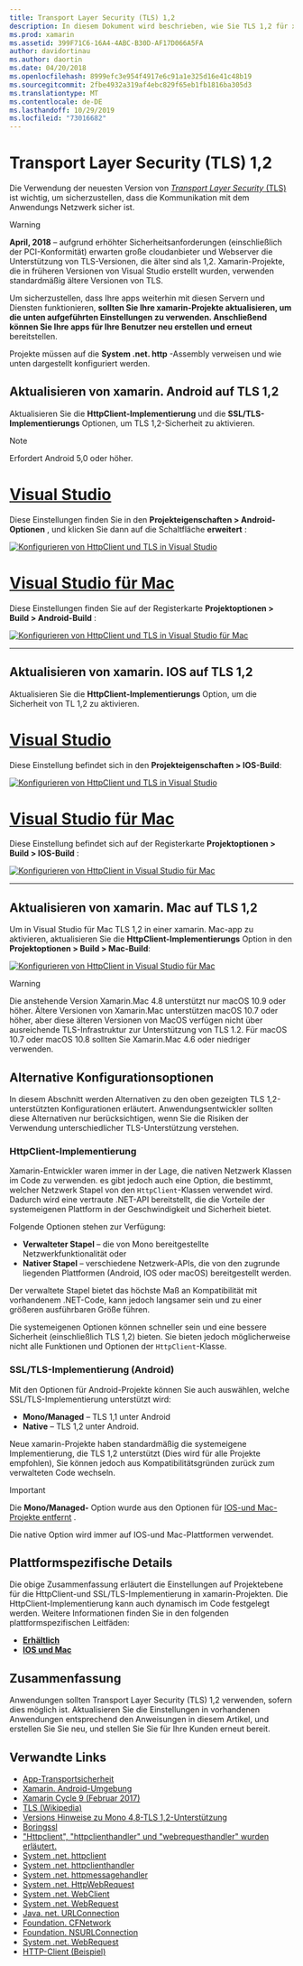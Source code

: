 ```yaml
---
title: Transport Layer Security (TLS) 1,2
description: In diesem Dokument wird beschrieben, wie Sie TLS 1,2 für xamarin. IOS-, xamarin. Android-und xamarin. Mac-Projekte aktivieren. Es zeigt, wie dies in Visual Studio 2019 und Visual Studio für Mac durchzuführen ist.
ms.prod: xamarin
ms.assetid: 399F71C6-16A4-4ABC-B30D-AF17D066A5FA
author: davidortinau
ms.author: daortin
ms.date: 04/20/2018
ms.openlocfilehash: 8999efc3e954f4917e6c91a1e325d16e41c48b19
ms.sourcegitcommit: 2fbe4932a319af4ebc829f65eb1fb1816ba305d3
ms.translationtype: MT
ms.contentlocale: de-DE
ms.lasthandoff: 10/29/2019
ms.locfileid: "73016682"
---
```

# <a name="transport-layer-security-tls-12"></a>Transport Layer Security (TLS) 1,2

Die Verwendung der neuesten Version von [ _Transport Layer Security_ (TLS)](https://en.wikipedia.org/wiki/Transport_Layer_Security) ist wichtig, um sicherzustellen, dass die Kommunikation mit dem Anwendungs Netzwerk sicher ist.

> [!WARNING]
> **April, 2018** – aufgrund erhöhter Sicherheitsanforderungen (einschließlich der PCI-Konformität) erwarten große cloudanbieter und Webserver die Unterstützung von TLS-Versionen, die älter sind als 1,2. Xamarin-Projekte, die in früheren Versionen von Visual Studio erstellt wurden, verwenden standardmäßig ältere Versionen von TLS.
>
> Um sicherzustellen, dass Ihre apps weiterhin mit diesen Servern und Diensten funktionieren, **sollten Sie Ihre xamarin-Projekte aktualisieren, um die unten aufgeführten Einstellungen zu verwenden. Anschließend können Sie Ihre apps für Ihre Benutzer neu erstellen und erneut** bereitstellen.

Projekte müssen auf die **System .net. http** -Assembly verweisen und wie unten dargestellt konfiguriert werden.

## <a name="update-xamarinandroid-to-tls-12"></a>Aktualisieren von xamarin. Android auf TLS 1,2

Aktualisieren Sie die **HttpClient-Implementierung** und die **SSL/TLS-Implementierungs** Optionen, um TLS 1,2-Sicherheit zu aktivieren.

> [!NOTE]
> Erfordert Android 5,0 oder höher.

# <a name="visual-studiotabwindows"></a>[Visual Studio](#tab/windows)

Diese Einstellungen finden Sie in den **Projekteigenschaften > Android-Optionen** , und klicken Sie dann auf die Schaltfläche **erweitert** :

[![Konfigurieren von HttpClient und TLS in Visual Studio](transport-layer-security-images/android-win-sml.png)](transport-layer-security-images/android-win.png#lightbox)

# <a name="visual-studio-for-mactabmacos"></a>[Visual Studio für Mac](#tab/macos)

Diese Einstellungen finden Sie auf der Registerkarte **Projektoptionen > Build > Android-Build** :

[![Konfigurieren von HttpClient und TLS in Visual Studio für Mac](transport-layer-security-images/android-mac-sml.png)](transport-layer-security-images/android-mac.png#lightbox)

-----

## <a name="update-xamarinios-to-tls-12"></a>Aktualisieren von xamarin. IOS auf TLS 1,2

Aktualisieren Sie die **HttpClient-Implementierungs** Option, um die Sicherheit von TL 1,2 zu aktivieren.

# <a name="visual-studiotabwindows"></a>[Visual Studio](#tab/windows)

Diese Einstellung befindet sich in den **Projekteigenschaften > IOS-Build**:

[![Konfigurieren von HttpClient und TLS in Visual Studio](transport-layer-security-images/ios-win-sml.png)](transport-layer-security-images/ios-win.png#lightbox)

# <a name="visual-studio-for-mactabmacos"></a>[Visual Studio für Mac](#tab/macos)

Diese Einstellung befindet sich auf der Registerkarte **Projektoptionen > Build > IOS-Build** :

[![Konfigurieren von HttpClient in Visual Studio für Mac](transport-layer-security-images/ios-mac-sml.png)](transport-layer-security-images/ios-mac.png#lightbox)

-----

## <a name="update-xamarinmac-to-tls-12"></a>Aktualisieren von xamarin. Mac auf TLS 1,2

Um in Visual Studio für Mac TLS 1,2 in einer xamarin. Mac-app zu aktivieren, aktualisieren Sie die **HttpClient-Implementierungs** Option in den **Projektoptionen > Build > Mac-Build**:

[![Konfigurieren von HttpClient in Visual Studio für Mac](transport-layer-security-images/macos-mac-sml.png)](transport-layer-security-images/macos-mac.png#lightbox)

> [!WARNING]
> Die anstehende Version Xamarin.Mac 4.8 unterstützt nur macOS 10.9 oder höher.
> Ältere Versionen von Xamarin.Mac unterstützen macOS 10.7 oder höher, aber diese älteren Versionen von MacOS verfügen nicht über ausreichende TLS-Infrastruktur zur Unterstützung von TLS 1.2. Für macOS 10.7 oder macOS 10.8 sollten Sie Xamarin.Mac 4.6 oder niedriger verwenden.

## <a name="alternative-configuration-options"></a>Alternative Konfigurationsoptionen

In diesem Abschnitt werden Alternativen zu den oben gezeigten TLS 1,2-unterstützten Konfigurationen erläutert.
Anwendungsentwickler sollten diese Alternativen nur berücksichtigen, wenn Sie die Risiken der Verwendung unterschiedlicher TLS-Unterstützung verstehen.

### <a name="httpclient-implementation"></a>HttpClient-Implementierung

Xamarin-Entwickler waren immer in der Lage, die nativen Netzwerk Klassen im Code zu verwenden. es gibt jedoch auch eine Option, die bestimmt, welcher Netzwerk Stapel von den `HttpClient`-Klassen verwendet wird. Dadurch wird eine vertraute .NET-API bereitstellt, die die Vorteile der systemeigenen Plattform in der Geschwindigkeit und Sicherheit bietet.

Folgende Optionen stehen zur Verfügung:

- **Verwalteter Stapel** – die von Mono bereitgestellte Netzwerkfunktionalität oder
- **Nativer Stapel** – verschiedene Netzwerk-APIs, die von den zugrunde liegenden Plattformen (Android, IOS oder macOS) bereitgestellt werden.

Der verwaltete Stapel bietet das höchste Maß an Kompatibilität mit vorhandenem .NET-Code, kann jedoch langsamer sein und zu einer größeren ausführbaren Größe führen.

Die systemeigenen Optionen können schneller sein und eine bessere Sicherheit (einschließlich TLS 1,2) bieten. Sie bieten jedoch möglicherweise nicht alle Funktionen und Optionen der `HttpClient`-Klasse.

### <a name="ssltls-implementation-android"></a>SSL/TLS-Implementierung (Android)

Mit den Optionen für Android-Projekte können Sie auch auswählen, welche SSL/TLS-Implementierung unterstützt wird:

- **Mono/Managed** – TLS 1,1 unter Android
- **Native** – TLS 1,2 unter Android.

Neue xamarin-Projekte haben standardmäßig die systemeigene Implementierung, die TLS 1,2 unterstützt (Dies wird für alle Projekte empfohlen), Sie können jedoch aus Kompatibilitätsgründen zurück zum verwalteten Code wechseln.

> [!IMPORTANT]
> Die **Mono/Managed-** Option wurde aus den Optionen für [IOS-und Mac-Projekte entfernt](https://github.com/xamarin/release-notes-archive/blob/master/release-notes/ios/xamarin.ios_10/xamarin.ios_10.8.md) .
>
> Die native Option wird immer auf IOS-und Mac-Plattformen verwendet.

## <a name="platform-specific-details"></a>Plattformspezifische Details

Die obige Zusammenfassung erläutert die Einstellungen auf Projektebene für die HttpClient-und SSL/TLS-Implementierung in xamarin-Projekten. Die HttpClient-Implementierung kann auch dynamisch im Code festgelegt werden. Weitere Informationen finden Sie in den folgenden plattformspezifischen Leitfäden:

- [**Erhältlich**](~/android/app-fundamentals/http-stack.md)
- [**IOS und Mac**](~/cross-platform/macios/http-stack.md)

## <a name="summary"></a>Zusammenfassung

Anwendungen sollten Transport Layer Security (TLS) 1,2 verwenden, sofern dies möglich ist.
Aktualisieren Sie die Einstellungen in vorhandenen Anwendungen entsprechend den Anweisungen in diesem Artikel, und erstellen Sie Sie neu, und stellen Sie Sie für Ihre Kunden erneut bereit.

## <a name="related-links"></a>Verwandte Links

- [App-Transportsicherheit](~/ios/app-fundamentals/ats.md)
- [Xamarin. Android-Umgebung](~/android/deploy-test/environment.md)
- [Xamarin Cycle 9 (Februar 2017)](https://releases.xamarin.com/stable-release-cycle-9/)
- [TLS (Wikipedia)](https://en.wikipedia.org/wiki/Transport_Layer_Security)
- [Versions Hinweise zu Mono 4,8-TLS 1,2-Unterstützung](https://www.mono-project.com/docs/about-mono/releases/4.8.0/#tls-12-support)
- [Boringssl](https://boringssl.googlesource.com/boringssl/)
- ["Httpclient", "httpclienthandler" und "webrequesthandler" wurden erläutert.](https://blogs.msdn.microsoft.com/henrikn/2012/08/07/httpclient-httpclienthandler-and-webrequesthandler-explained/)
- [System .net. httpclient](https://msdn.microsoft.com/library/system.net.http.httpclient(v=vs.118).aspx)
- [System .net. httpclienthandler](https://msdn.microsoft.com/library/system.net.http.httpclienthandler(v=vs.118).aspx)
- [System .net. httpmessagehandler](https://msdn.microsoft.com/library/system.net.http.httpmessagehandler(v=vs.118).aspx)
- [System .net. HttpWebRequest](https://msdn.microsoft.com/library/system.net.httpwebrequest(v=vs.110).aspx)
- [System .net. WebClient](https://msdn.microsoft.com/library/system.net.webclient(v=vs.110).aspx)
- [System .net. WebRequest](https://msdn.microsoft.com/library/system.net.webrequest(v=vs.110).aspx)
- [Java. net. URLConnection](https://developer.android.com/reference/java/net/URLConnection.html)
- [Foundation. CFNetwork](xref:CoreFoundation.CFNetwork)
- [Foundation. NSURLConnection](xref:Foundation.NSUrlConnection)
- [System .net. WebRequest](https://msdn.microsoft.com/library/system.net.webrequest(v=vs.110).aspx)
- [HTTP-Client (Beispiel)](https://docs.microsoft.com/samples/xamarin/ios-samples/httpclient/)
